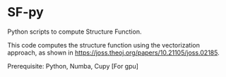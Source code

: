# SF-py
 
 Python scripts to compute Structure Function. 

 This code computes the structure function using the vectorization approach, as shown in https://joss.theoj.org/papers/10.21105/joss.02185.


 Prerequisite: Python, Numba, Cupy [For gpu]
